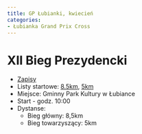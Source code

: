 ```yaml
---
title: GP Łubianki, kwiecień
categories:
- Łubianka Grand Prix Cross
---
```


# XII Bieg Prezydencki

* [Zapisy](https://www.e-gepard.eu/pl/show-contest/1544)
* Listy startowe: [8.5km](https://www.e-gepard.eu/show-racers/3156), [5km](https://www.e-gepard.eu/show-racers/3155)
* Miejsce: Gminny Park Kultury w Łubiance
* Start - godz. 10:00
* Dystanse:
  * Bieg główny: 8,5km
  * Bieg towarzyszący: 5km
